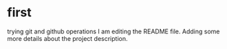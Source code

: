 # first
trying git and github operations 
I am editing the README file. Adding some more details about the project description.

